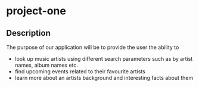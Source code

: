 # project-one

## Description

The purpose of our application will be to provide the user the ability to 

- look up music artists using different search parameters such as by artist names, album names etc.
- find upcoming events related to their favourite artists
- learn more about an artists background and interesting facts about them

